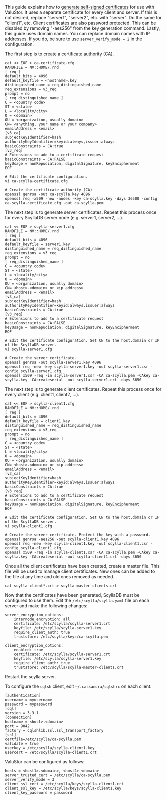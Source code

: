 This guide explains how to [generate self-signed
certificates](http://docs.scylladb.com/operating-scylla/generate_certificate/) for use with ValuStor.
It uses a separate certificate for every client and server.
If this is not desired, replace "server1", "server2", etc. with "server".
Do the same for "client1", etc.
Client certificates are also password protected.
This can be disabled by removing "-aes256" from the key generation command.
Lastly, this guide uses domain names. You can replace domain names with IP addresses.
If you do, be sure to use `server_verify_mode = 2` in the configuration.

The first step is to create a certificate authority (CA).
```
cat << EOF > ca-certificate.cfg
RANDFILE = NV::HOME/.rnd
[ req ]
default_bits = 4096
default_keyfile = <hostname>.key
distinguished_name = req_distinguished_name
req_extensions = v3_req
prompt = no
[ req_distinguished_name ]
C = <country code>
ST = <state>
L = <locality/city>
O = <domain>
OU = <organization, usually domain>
CN= <anything, your name or your company>
emailAddress = <email>
[v3_ca]
subjectKeyIdentifier=hash
authorityKeyIdentifier=keyid:always,issuer:always
basicConstraints = CA:true
[v3_req]
# Extensions to add to a certificate request
basicConstraints = CA:FALSE
keyUsage = nonRepudiation, digitalSignature, keyEncipherment
EOF

# Edit the certificate configuration.
vi ca-scylla-certificate.cfg

# Create the certificate authority (CA)
openssl genrsa -out ca-scylla.key 4096
openssl req -x509 -new -nodes -key ca-scylla.key -days 36500 -config ca-scylla-certificate.cfg -out ca-scylla.pem
```

The next step is to generate server certificates. Repeat this process once for every ScyllaDB server node
(e.g. server1, server2, ...).
```
cat << EOF > scylla-server1.cfg
RANDFILE = NV::HOME/.rnd
[ req ]
default_bits = 4096
default_keyfile = server1.key
distinguished_name = req_distinguished_name
req_extensions = v3_req
prompt = no
[ req_distinguished_name ]
C = <country code>
ST = <state>
L = <locality/city>
O = <domain>
OU = <organization, usually domain>
CN= <host>.<domain> or <ip address>
emailAddress = <email>
[v3_ca]
subjectKeyIdentifier=hash
authorityKeyIdentifier=keyid:always,issuer:always
basicConstraints = CA:true
[v3_req]
# Extensions to add to a certificate request
basicConstraints = CA:FALSE
keyUsage = nonRepudiation, digitalSignature, keyEncipherment
EOF

# Edit the certificate configuration. Set CN to the host.domain or IP of the ScyllaDB server.
vi scylla-server1.cfg

# Create the server certificate.
openssl genrsa -out scylla-server1.key 4096
openssl req -new -key scylla-server1.key -out scylla-server1.csr -config scylla-server1.cfg
openssl x509 -req -in scylla-server1.csr -CA ca-scylla.pem -CAkey ca-scylla.key -CAcreateserial -out scylla-server1.crt -days 3650
```

The next step is to generate client certificates. Repeat this process once for every client
(e.g. client1, client2, ...).
```
cat << EOF > scylla-client1.cfg
RANDFILE = NV::HOME/.rnd
[ req ]
default_bits = 4096
default_keyfile = client1.key
distinguished_name = req_distinguished_name
req_extensions = v3_req
prompt = no
[ req_distinguished_name ]
C = <country code>
ST = <state>
L = <locality/city>
O = <domain>
OU = <organization, usually domain>
CN= <host>.<domain> or <ip address>
emailAddress = <email>
[v3_ca]
subjectKeyIdentifier=hash
authorityKeyIdentifier=keyid:always,issuer:always
basicConstraints = CA:true
[v3_req]
# Extensions to add to a certificate request
basicConstraints = CA:FALSE
keyUsage = nonRepudiation, digitalSignature, keyEncipherment
EOF

# Edit the certificate configuration. Set CN to the host.domain or IP of the ScyllaDB server.
vi scylla-client1.cfg

# Create the server certificate. Protect the key with a password.
openssl genrsa -aes256 -out scylla-client1.key 4096
openssl req -new -key scylla-client1.key -out scylla-client1.csr -config scylla-client1.cfg
openssl x509 -req -in scylla-client1.csr -CA ca-scylla.pem -CAkey ca-scylla.key -CAcreateserial -out scylla-client1.crt -days 3650
```

Once all the client certificates have been created, create a master file.
This file will be used to manage client certificates.
New ones can be added to the file at any time and old ones removed as needed.
```
cat scylla-client*.crt > scylla-master-clients.crt
```

Now that the certificates have been generated, ScyllaDB must be configured to use them. Edit the 
`/etc/scylla/scylla.yaml` file on each server and make the following changes:
```
server_encryption_options:
    internode_encryption: all
    certificate: /etc/scylla/scylla-server1.crt
    keyfile: /etc/scylla/scylla-server1.key
    require_client_auth: true
    truststore: /etc/scylla/keys/ca-scylla.pem

client_encryption_options:
    enabled: true
    certificate: /etc/scylla/scylla-server1.crt
    keyfile: /etc/scylla/scylla-server1.key
    require_client_auth: true
    truststore: /etc/scylla/scylla-master-clients.crt
```
Restart the scylla server.

To configure the `cqlsh` client, edit `~/.cassandra/cqlshrc` on each client.
```
[authentication]
username = myusername
password = mypassword
[cql]
version = 3.3.1
[connection]
hostname = <host>.<domain>
port = 9042
factory = cqlshlib.ssl.ssl_transport_factory
[ssl]
certfile=/etc/scylla/ca-scylla.pem
validate = true
userkey = /etc/scylla/scylla-client1.key
usercert = /etc/scylla/scylla-client1.crt
```

ValuStor can be configured as follows:
```
hosts = <host1>.<domain>, <host2>.<domain>
server_trusted_cert = /etc/scylla/ca-scylla.pem
server_verify_mode = 3
client_ssl_cert = /etc/scylla/keys/scylla-client1.crt
client_ssl_key = /etc/scylla/keys/scylla-client1.key
client_key_password = password
```
